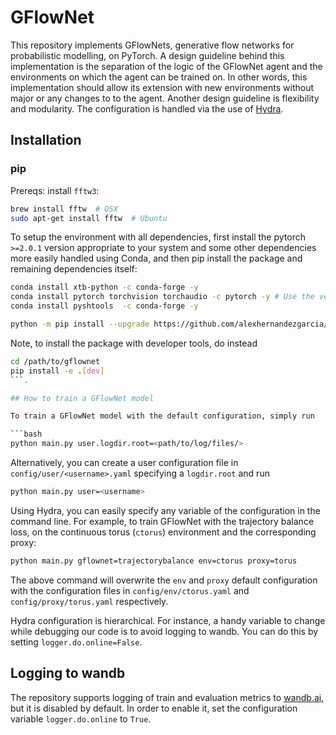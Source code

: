 # GFlowNet

This repository implements GFlowNets, generative flow networks for probabilistic modelling, on PyTorch. A design guideline behind this implementation is the separation of the logic of the GFlowNet agent and the environments on which the agent can be trained on. In other words, this implementation should allow its extension with new environments without major or any changes to to the agent. Another design guideline is flexibility and modularity. The configuration is handled via the use of [Hydra](https://hydra.cc/docs/intro/).

## Installation

### pip

Prereqs: install `fftw3`:

```bash
brew install fftw  # OSX
sudo apt-get install fftw  # Ubuntu
```

To setup the environment with all dependencies, first install the pytorch `>=2.0.1` version appropriate to your system and some other dependencies more easily handled using Conda, and then pip install the package and remaining dependencies itself:

```bash
conda install xtb-python -c conda-forge -y
conda install pytorch torchvision torchaudio -c pytorch -y # Use the version appropriate to your environment.
conda install pyshtools  -c conda-forge -y

python -m pip install --upgrade https://github.com/alexhernandezgarcia/gflownet/archive/main.zip
```

Note, to install the package with developer tools, do instead 

```bash
cd /path/to/gflownet
pip install -e .[dev]
```.

## How to train a GFlowNet model

To train a GFlowNet model with the default configuration, simply run

```bash
python main.py user.logdir.root=<path/to/log/files/>
```

Alternatively, you can create a user configuration file in `config/user/<username>.yaml` specifying a `logdir.root` and run

```bash
python main.py user=<username>
```

Using Hydra, you can easily specify any variable of the configuration in the command line. For example, to train GFlowNet with the trajectory balance loss, on the continuous torus (`ctorus`) environment and the corresponding proxy:

```bash
python main.py gflownet=trajectorybalance env=ctorus proxy=torus
```

The above command will overwrite the `env` and `proxy` default configuration with the configuration files in `config/env/ctorus.yaml` and `config/proxy/torus.yaml` respectively.

Hydra configuration is hierarchical. For instance, a handy variable to change while debugging our code is to avoid logging to wandb. You can do this by setting `logger.do.online=False`.

## Logging to wandb

The repository supports logging of train and evaluation metrics to [wandb.ai](https://wandb.ai), but it is disabled by default. In order to enable it, set the configuration variable `logger.do.online` to `True`.
